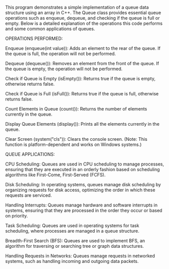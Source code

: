This program demonstrates a simple implementation of a queue data structure using an array in C++. The Queue class provides essential queue operations such as enqueue, dequeue, and checking if the queue is full or empty. Below is a detailed explanation of the operations this code performs and some common applications of queues.

OPERATIONS PERFORMED:

Enqueue (enqueue(int value)):
   Adds an element to the rear of the queue. If the queue is full, the operation will not be performed.
   
Dequeue (dequeue()):
   Removes an element from the front of the queue. If the queue is empty, the operation will not be performed.
   
Check if Queue is Empty (isEmpty()):
   Returns true if the queue is empty, otherwise returns false.
   
Check if Queue is Full (isFull()):
   Returns true if the queue is full, otherwise returns false.
   
Count Elements in Queue (count()):
   Returns the number of elements currently in the queue.
   
Display Queue Elements (display()):
   Prints all the elements currently in the queue.
   
Clear Screen (system("cls")):
   Clears the console screen. (Note: This function is platform-dependent and works on Windows systems.)
   
QUEUE APPLICATIONS:

CPU Scheduling:
   Queues are used in CPU scheduling to manage processes, ensuring that they are executed in an orderly fashion based on scheduling algorithms like First-Come, First-Served (FCFS).
   
Disk Scheduling:
   In operating systems, queues manage disk scheduling by organizing requests for disk access, optimizing the order in which these requests are serviced.
   
Handling Interrupts:
   Queues manage hardware and software interrupts in systems, ensuring that they are processed in the order they occur or based on priority.
   
Task Scheduling:
   Queues are used in operating systems for task scheduling, where processes are managed in a queue structure.
   
Breadth-First Search (BFS):
   Queues are used to implement BFS, an algorithm for traversing or searching tree or graph data structures.
   
Handling Requests in Networks:
   Queues manage requests in networked systems, such as handling incoming and outgoing data packets.
